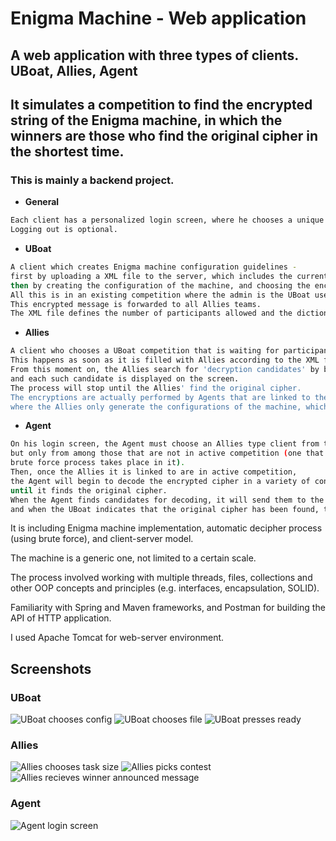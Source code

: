 # Enigma Machine - Web application
## A web application with three types of clients. UBoat, Allies, Agent

## It simulates a competition to find the encrypted string of the Enigma machine, in which the winners are those who find the original cipher in the shortest time.

### This is mainly a backend project.

- **General**
```bash
Each client has a personalized login screen, where he chooses a unique username from all types of clients.
Logging out is optional.
```
- **UBoat**
```bash
A client which creates Enigma machine configuration guidelines - 
first by uploading a XML file to the server, which includes the current Enigma machine that is used, 
then by creating the configuration of the machine, and choosing the encrypted message to be decrypted. 
All this is in an existing competition where the admin is the UBoat user.
This encrypted message is forwarded to all Allies teams.
The XML file defines the number of participants allowed and the dictionary used in the competition.
```

- **Allies**
```bash
A client who chooses a UBoat competition that is waiting for participants, and joins it, until it starts. 
This happens as soon as it is filled with Allies according to the XML file definitions. 
From this moment on, the Allies search for 'decryption candidates' by brute force, 
and each such candidate is displayed on the screen. 
The process will stop until the Allies' find the original cipher.
The encryptions are actually performed by Agents that are linked to the Allies, 
where the Allies only generate the configurations of the machine, which each Agent encrypts by itself.
```

- **Agent**
```bash
On his login screen, the Agent must choose an Allies type client from the multitude of options presented to him, 
but only from among those that are not in active competition (one that has started and in fact the whole 
brute force process takes place in it).
Then, once the Allies it is linked to are in active competition, 
the Agent will begin to decode the encrypted cipher in a variety of configurations, 
until it finds the original cipher.
When the Agent finds candidates for decoding, it will send them to the Allies, 
and when the UBoat indicates that the original cipher has been found, the identity of the winning Allies will be announced.
```


It is including Enigma machine implementation, automatic decipher process (using brute force), and client-server model. 

The machine is a generic one, not limited to a certain scale. 

The process involved working with multiple threads, files, collections and other OOP concepts and principles (e.g. interfaces, encapsulation, SOLID). 

Familiarity with Spring and Maven frameworks, and Postman for building the API of HTTP application.

I used Apache Tomcat for web-server environment.



## Screenshots
### UBoat
![UBoat chooses config](https://user-images.githubusercontent.com/82370205/198925523-fd81bdd4-4273-45eb-aee2-5fb256a3ea4e.png)
![UBoat chooses file](https://user-images.githubusercontent.com/82370205/198925527-71acedb7-3947-4051-9dda-d006a470721b.png)
![UBoat presses ready](https://user-images.githubusercontent.com/82370205/198925529-2081b9b6-1551-4451-8965-9c5fb4f6cdec.png)

### Allies
![Allies chooses task size](https://user-images.githubusercontent.com/82370205/198925539-641443d1-03bf-49d9-8e39-8cd70724bad9.png)
![Allies picks contest](https://user-images.githubusercontent.com/82370205/198925540-488a8d7a-1f14-4ef2-a2c8-bf38f4233f8d.png)
![Allies recieves winner announced message](https://user-images.githubusercontent.com/82370205/198925541-ead0ac12-cfcd-43cd-a4f8-dabf75a15ab1.png)

### Agent
![Agent login screen](https://user-images.githubusercontent.com/82370205/198925546-b25b74f5-0eaa-46d5-b338-ae7bafd61d44.png)

